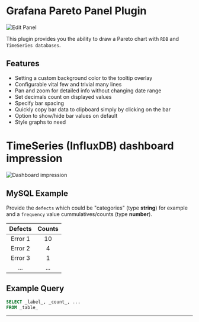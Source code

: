# Grafana Pareto Panel Plugin

![Edit Panel](https://raw.githubusercontent.com/isaozler/pareto-chart/releases/latest/src/img/pareto-chart-edit-panel.jpg)

This plugin provides you the ability to draw a Pareto chart with `RDB` and `TimeSeries databases`.

## Features
- Setting a custom background color to the tooltip overlay
- Configurable vital few and trivial many lines
- Pan and zoom for detailed info without changing date range
- Set decimals count on displayed values
- Specify bar spacing
- Quickly copy bar data to clipboard simply by clicking on the bar
- Option to show/hide bar values on default
- Style graphs to need

# TimeSeries (InfluxDB) dashboard impression

![Dashboard impression](https://raw.githubusercontent.com/isaozler/pareto-chart/releases/latest/src/img/production-env--impression.jpg)

## MySQL Example

Provide the `defects` which could be "categories" (type **string**) for example and a `frequency` value cummulatives/counts (type **number**).

|  Defects | Counts |
| :-:	| :-:	|
| Error 1 | 10 |
| Error 2 | 4 |
| Error 3 | 1 |
| ... | ... |

## Example Query

```sql
SELECT _label_, _count_, ...
FROM _table_
```
---
